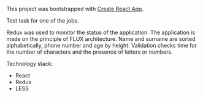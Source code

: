 This project was bootstrapped with [Create React App](https://github.com/facebook/create-react-app).

Test task for one of the jobs.

Redux was used to monitor the status of the application.
The application is made on the principle of FLUX architecture.
Name and surname are sorted alphabetically, phone number and age by height.
Validation checks time for the number of characters and the presence of letters or numbers.

Technology stack:

- React
- Redux
- LESS
